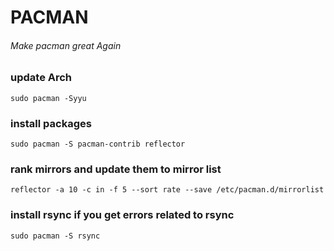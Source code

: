 # PACMAN
###### Make pacman great Again

### update Arch

```
sudo pacman -Syyu
```


### install packages
```
sudo pacman -S pacman-contrib reflector
```


### rank mirrors and update them to mirror list
```
reflector -a 10 -c in -f 5 --sort rate --save /etc/pacman.d/mirrorlist
```


### install rsync if you get errors related to rsync
```
sudo pacman -S rsync
```
